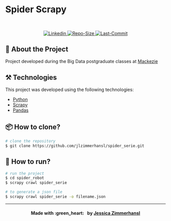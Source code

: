 <h4 align="center">
    <br />
    <h1>Spider Scrapy</h1>
    <br />
</h4>

<p align="center">

<a href="https://www.linkedin.com/in/jessica-zimmerhansl">
    <img alt="Linkedin" src="https://img.shields.io/badge/JessicaZimmerhansl-60a839?style=flat-square&logo=LinkedIn&labelColor=#60a839">
  </a>   
     <a href="https://github.com/jlzimmerhansl/spider_serie">
    <img alt="Repo-Size" src="https://img.shields.io/github/repo-size/jlzimmerhansl/spider_serie?color=%2360a839&style=flat-square">
  </a>    
                                                                                                         
  <a href="https://github.com/jlzimmerhansl/spider_serie/commits/master">
    <img alt="Last-Commit" src="https://img.shields.io/github/last-commit/jlzimmerhansl/spider_serie?color=%2360a839&style=flat-square">
  </a>

</p>

## :bookmark: About the Project

Project developed during the Big Data postgraduate classes at [Mackezie][url-mackenzie]

## :hammer_and_pick: Technologies

This project was developed using the following technologies:

- [Python][url-python]
- [Scrapy][url-scrapy]
- [Pandas][url-pandas]

## :package: How to clone?

```bash
# clone the repository
$ git clone https://github.com/jlzimmerhansl/spider_serie.git
```

## :rocket: How to run?

```bash
# run the project
$ cd spider_robot
$ scrapy crawl spider_serie

# to generate a json file
$ scrapy crawl spider_serie -o filename.json
```

---

<h4 align="center">
Made with :green_heart: &nbsp; by <a href="https://www.linkedin.com/in/jessica-zimmerhansl" target="_blank">Jessica Zimmerhansl</a>
</h4>

[url-python]: https://www.python.org/
[url-scrapy]: https://scrapy.org/
[url-pandas]: https://pandas.pydata.org/
[url-license]: https://github.com/jlzimmerhansl/LetMeAsk/blob/master/LICENSE
[url-mackenzie]: https://www.mackenzie.br/pos-graduacao/especializacao/sao-paulo-higienopolis/tecnologia-da-informacao/ciencia-de-dados-big-data-analytics
